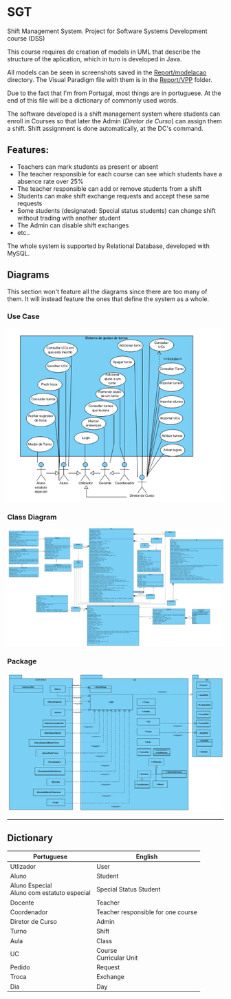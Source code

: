 # SGT
Shift Management System. Project for Software Systems Development course (DSS)

This course requires de creation of models in UML that describe the structure of the aplication, which in turn is developed in Java.

All models can be seen in screenshots saved in the [Report/modelacao](/Report/modelacao) directory. The Visual Paradigm file with them is in the [Report/VPP](/Report/VPP) folder.

Due to the fact that I'm from Portugal, most things are in portuguese. At the end of this file will be a dictionary of commonly used words.

The software developed is a shift management system where students can enroll in Courses so that later the Admin (*Diretor de Curso*) can assign them a shift. Shift assignment is done automatically, at the DC's command.

## Features:
 - Teachers can mark students as present or absent
 - The teacher responsible for each course can see which students have a absence rate over 25%
 - The teacher responsible can add or remove students from a shift
 - Students can make shift exchange requests and accept these same requests
 - Some students (designated: Special status students) can change shift without trading with another student
 - The Admin can disable shift exchanges
 - etc..

The whole system is supported by Relational Database, developed with MySQL.

## Diagrams

This section won't feature all the diagrams since there are too many of them. It will instead feature the ones that define the system as a whole.

### Use Case
![UseCaseDiagram](/Report/modelacao/use_case.png)
### Class Diagram
![ClassDiagram](/Report/modelacao/diagramas_de_classe/diagrama_classes.png)
### Package
![PackageDiagram](/Report/modelacao/PackageDiag.png)


-----------------

## Dictionary

| Portuguese | English |
| ---------- | ------- |
| Utlizador | User |
| Aluno | Student |
| Aluno Especial<br/>Aluno com estatuto especial | Special Status Student |
| Docente | Teacher |
| Coordenador | Teacher responsible for one course |
| Diretor de Curso | Admin |
| Turno | Shift |
| Aula | Class |
| UC | Course<br/>Curricular Unit |
| Pedido | Request |
| Troca | Exchange |
| Dia | Day |
